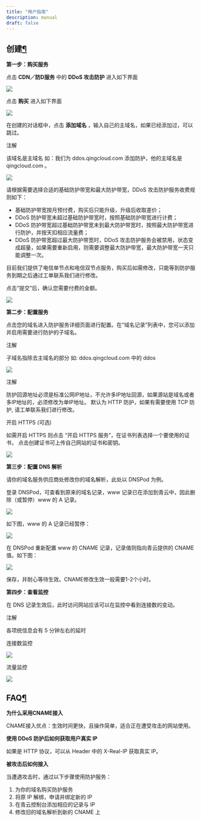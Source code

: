 ```yaml
---
title: "用户指南"
description: manual
draft: false
---
```


## 创建[¶](#create)

**第一步：购买服务**

点击 **CDN／防D服务** 中的 **DDoS 攻击防护** 进入如下界面

[![](_images/main_page.png)](_images/main_page.png)

点击 **购买** 进入如下界面

[![](_images/create.png)](_images/create.png)

在创建的对话框中，点击 **添加域名** ，输入自己的主域名，如果已经添加过，可以跳过。

注解

该域名是主域名 如：我们为 ddos.qingcloud.com 添加防护，他的主域名是 qingcloud.com 。

[![](_images/create_cdn_2.png)](_images/create_cdn_2.png)

请根据需要选择合适的基础防护带宽和最大防护带宽，DDoS 攻击防护服务收费规则如下：

*   基础防护带宽按月预付费，购买后只能升级，升级后收取差价；
*   DDoS 防护带宽未超过基础防护带宽时，按照基础防护带宽进行计费；
*   DDoS 防护带宽超过基础防护带宽未到最大防护带宽时，按照最大防护带宽进行防护，并按天扣相应流量费；
*   DDoS 防护带宽超过最大防护带宽时，DDoS 攻击防护服务会被禁用，状态变成超量，如果需要重新启用，则需要调整最大防护带宽，最大防护带宽一天只能调整一次。

目前我们提供了电信单节点和电信双节点服务，购买后如需修改，只能等到防护服务到期之后通过工单联系我们进行修改。

点击“提交”后，确认您需要付费的金额。

[![](_images/buy.png)](_images/buy.png)

**第二步：配置服务**

点击您的域名进入防护服务详细页面进行配置。在“域名记录”列表中，您可以添加并启用需要进行防护的子域名。

注解

子域名指除去主域名的部分 如: ddos.qingcloud.com 中的 ddos

[![](_images/add_record.png)](_images/add_record.png)

注解

防护回源地址必须是标准公网IP地址，不允许多IP地址回源，如果源站是域名或者多IP地址的，必须修改为单IP地址。 默认为 HTTP 防护，如果有需要使用 TCP 防护, 请工单联系我们进行修改。

开启 HTTPS (可选)

如需开启 HTTPS 则点击 “开启 HTTPS 服务”，在证书列表选择一个要使用的证书， 点击创建证书可上传自己网站的证书和密钥。

[![](_images/create_cdn_4.png)](_images/create_cdn_4.png)

**第三步：配置 DNS 解析**

请你的域名服务供应商处修改你的域名解析，此处以 DNSPod 为例。

登录 DNSPod，可查看到原来的域名记录，www 记录已在添加到青云中，因此删除（或暂停）www 的 A 记录。

[![](_images/dnspod_main.png)](_images/dnspod_main.png)

如下图，www 的 A 记录已经暂停：

[![](_images/dnspod_stopped.png)](_images/dnspod_stopped.png)

在 DNSPod 重新配置 www 的 CNAME 记录，记录值则指向青云提供的 CNAME 值。如下图：

[![](_images/dnspod_add.png)](_images/dnspod_add.png)

保存，并耐心等待生效。CNAME修改生效一般需要1-2个小时。

**第四步：查看监控**

在 DNS 记录生效后，此时访问网站应该可以在监控中看到连接数的变动。

注解

各项统信息会有 5 分钟左右的延时

连接数监控

[![](_images/monitor_connection_number.png)](_images/monitor_connection_number.png)

流量监控

[![](_images/monitor_bandwidth.png)](_images/monitor_bandwidth.png)

## FAQ[¶](#faq)

**为什么采用CNAME接入**

CNAME接入优点：生效时间更快，且操作简单，适合正在遭受攻击的网站使用。

**使用 DDoS 防护后如何获取用户真实 IP**

如果是 HTTP 协议，可以从 Header 中的 X-Real-IP 获取真实 IP。

**被攻击后如何接入**

当遭遇攻击时，通过以下步骤使用防护服务：

1.  为你的域名购买防护服务
2.  将原 IP 解绑，申请并绑定新的 IP
3.  在青云控制台添加相应的记录与 IP
4.  修改旧的域名解析到新的 CNAME 上
